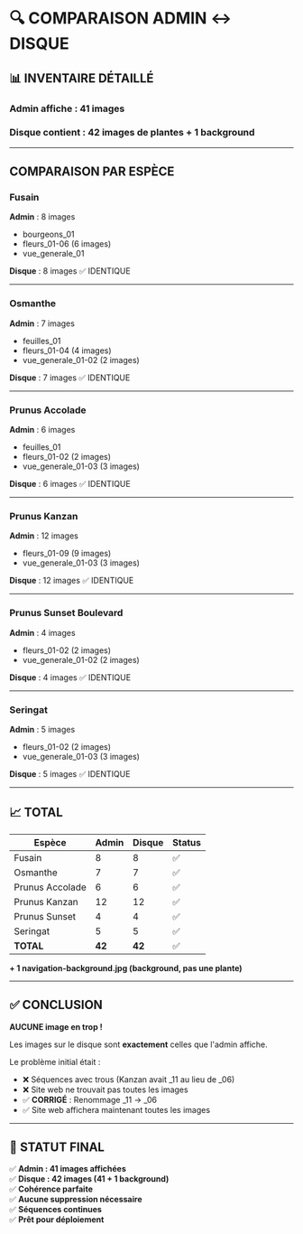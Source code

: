 # 🔍 COMPARAISON ADMIN ↔ DISQUE

## 📊 INVENTAIRE DÉTAILLÉ

### **Admin affiche : 41 images**
### **Disque contient : 42 images de plantes + 1 background**

---

## COMPARAISON PAR ESPÈCE

### **Fusain**
**Admin** : 8 images
- bourgeons_01
- fleurs_01-06 (6 images)
- vue_generale_01

**Disque** : 8 images ✅ IDENTIQUE

---

### **Osmanthe**
**Admin** : 7 images
- feuilles_01
- fleurs_01-04 (4 images)
- vue_generale_01-02 (2 images)

**Disque** : 7 images ✅ IDENTIQUE

---

### **Prunus Accolade**
**Admin** : 6 images
- feuilles_01
- fleurs_01-02 (2 images)
- vue_generale_01-03 (3 images)

**Disque** : 6 images ✅ IDENTIQUE

---

### **Prunus Kanzan**
**Admin** : 12 images
- fleurs_01-09 (9 images)
- vue_generale_01-03 (3 images)

**Disque** : 12 images ✅ IDENTIQUE

---

### **Prunus Sunset Boulevard**
**Admin** : 4 images
- fleurs_01-02 (2 images)
- vue_generale_01-02 (2 images)

**Disque** : 4 images ✅ IDENTIQUE

---

### **Seringat**
**Admin** : 5 images
- fleurs_01-02 (2 images)
- vue_generale_01-03 (3 images)

**Disque** : 5 images ✅ IDENTIQUE

---

## 📈 TOTAL

| Espèce | Admin | Disque | Status |
|--------|-------|--------|--------|
| Fusain | 8 | 8 | ✅ |
| Osmanthe | 7 | 7 | ✅ |
| Prunus Accolade | 6 | 6 | ✅ |
| Prunus Kanzan | 12 | 12 | ✅ |
| Prunus Sunset | 4 | 4 | ✅ |
| Seringat | 5 | 5 | ✅ |
| **TOTAL** | **42** | **42** | ✅ |

**+ 1 navigation-background.jpg (background, pas une plante)**

---

## ✅ CONCLUSION

**AUCUNE image en trop !**

Les images sur le disque sont **exactement** celles que l'admin affiche.

Le problème initial était :
- ❌ Séquences avec trous (Kanzan avait _11 au lieu de _06)
- ❌ Site web ne trouvait pas toutes les images
- ✅ **CORRIGÉ** : Renommage _11 → _06
- ✅ Site web affichera maintenant toutes les images

---

## 🎯 STATUT FINAL

✅ **Admin : 41 images affichées**  
✅ **Disque : 42 images (41 + 1 background)**  
✅ **Cohérence parfaite**  
✅ **Aucune suppression nécessaire**  
✅ **Séquences continues**  
✅ **Prêt pour déploiement**

